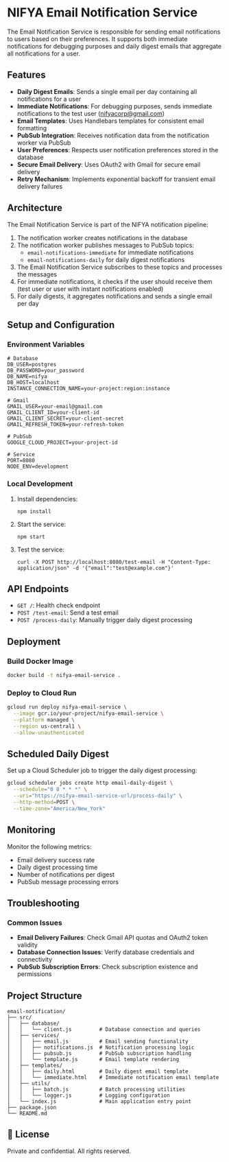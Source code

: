 # NIFYA Email Notification Service

The Email Notification Service is responsible for sending email notifications to users based on their preferences. It supports both immediate notifications for debugging purposes and daily digest emails that aggregate all notifications for a user.

## Features

- **Daily Digest Emails**: Sends a single email per day containing all notifications for a user
- **Immediate Notifications**: For debugging purposes, sends immediate notifications to the test user (nifyacorp@gmail.com)
- **Email Templates**: Uses Handlebars templates for consistent email formatting
- **PubSub Integration**: Receives notification data from the notification worker via PubSub
- **User Preferences**: Respects user notification preferences stored in the database
- **Secure Email Delivery**: Uses OAuth2 with Gmail for secure email delivery
- **Retry Mechanism**: Implements exponential backoff for transient email delivery failures

## Architecture

The Email Notification Service is part of the NIFYA notification pipeline:

1. The notification worker creates notifications in the database
2. The notification worker publishes messages to PubSub topics:
   - `email-notifications-immediate` for immediate notifications
   - `email-notifications-daily` for daily digest notifications
3. The Email Notification Service subscribes to these topics and processes the messages
4. For immediate notifications, it checks if the user should receive them (test user or user with instant notifications enabled)
5. For daily digests, it aggregates notifications and sends a single email per day

## Setup and Configuration

### Environment Variables

```
# Database
DB_USER=postgres
DB_PASSWORD=your_password
DB_NAME=nifya
DB_HOST=localhost
INSTANCE_CONNECTION_NAME=your-project:region:instance

# Gmail
GMAIL_USER=your-email@gmail.com
GMAIL_CLIENT_ID=your-client-id
GMAIL_CLIENT_SECRET=your-client-secret
GMAIL_REFRESH_TOKEN=your-refresh-token

# PubSub
GOOGLE_CLOUD_PROJECT=your-project-id

# Service
PORT=8080
NODE_ENV=development
```

### Local Development

1. Install dependencies:
   ```
   npm install
   ```

2. Start the service:
   ```
   npm start
   ```

3. Test the service:
   ```
   curl -X POST http://localhost:8080/test-email -H "Content-Type: application/json" -d '{"email":"test@example.com"}'
   ```

## API Endpoints

- `GET /`: Health check endpoint
- `POST /test-email`: Send a test email
- `POST /process-daily`: Manually trigger daily digest processing

## Deployment

### Build Docker Image

```bash
docker build -t nifya-email-service .
```

### Deploy to Cloud Run

```bash
gcloud run deploy nifya-email-service \
  --image gcr.io/your-project/nifya-email-service \
  --platform managed \
  --region us-central1 \
  --allow-unauthenticated
```

## Scheduled Daily Digest

Set up a Cloud Scheduler job to trigger the daily digest processing:

```bash
gcloud scheduler jobs create http email-daily-digest \
  --schedule="0 8 * * *" \
  --uri="https://nifya-email-service-url/process-daily" \
  --http-method=POST \
  --time-zone="America/New_York"
```

## Monitoring

Monitor the following metrics:

- Email delivery success rate
- Daily digest processing time
- Number of notifications per digest
- PubSub message processing errors

## Troubleshooting

### Common Issues

- **Email Delivery Failures**: Check Gmail API quotas and OAuth2 token validity
- **Database Connection Issues**: Verify database credentials and connectivity
- **PubSub Subscription Errors**: Check subscription existence and permissions

## Project Structure

```
email-notification/
├── src/
│   ├── database/
│   │   └── client.js         # Database connection and queries
│   ├── services/
│   │   ├── email.js          # Email sending functionality
│   │   ├── notifications.js  # Notification processing logic
│   │   ├── pubsub.js         # PubSub subscription handling
│   │   └── template.js       # Email template rendering
│   ├── templates/
│   │   ├── daily.html        # Daily digest email template
│   │   └── immediate.html    # Immediate notification email template
│   ├── utils/
│   │   ├── batch.js          # Batch processing utilities
│   │   └── logger.js         # Logging configuration
│   └── index.js              # Main application entry point
├── package.json
└── README.md
```

## 📄 License

Private and confidential. All rights reserved.